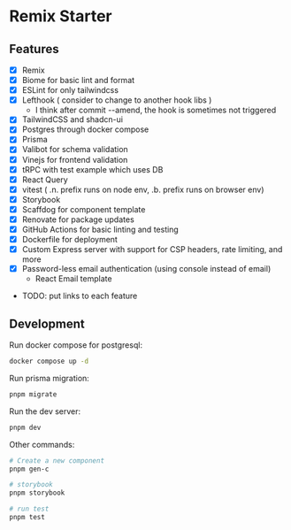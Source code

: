 # Remix Starter

## Features

- [x] Remix
- [x] Biome for basic lint and format
- [x] ESLint for only tailwindcss
- [x] Lefthook ( consider to change to another hook libs )
  - I think after commit --amend, the hook is sometimes not triggered 
- [x] TailwindCSS and shadcn-ui
- [x] Postgres through docker compose
- [x] Prisma
- [x] Valibot for schema validation
- [x] Vinejs for frontend validation
- [x] tRPC with test example which uses DB
- [x] React Query
- [x] vitest ( .n. prefix runs on node env, .b. prefix runs on browser env)
- [x] Storybook
- [x] Scaffdog for component template
- [x] Renovate for package updates
- [x] GitHub Actions for basic linting and testing
- [x] Dockerfile for deployment
- [x] Custom Express server with support for CSP headers, rate limiting, and more
- [x] Password-less email authentication (using console instead of email)
  - React Email template
- TODO: put links to each feature

## Development

Run docker compose for postgresql:

```bash
docker compose up -d
```

Run prisma migration:

```bash
pnpm migrate
```

Run the dev server:

```bash
pnpm dev
```

Other commands:

```bash
# Create a new component
pnpm gen-c

# storybook
pnpm storybook

# run test
pnpm test
```
